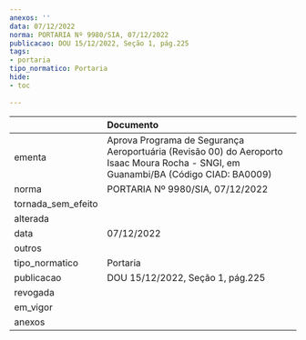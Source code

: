 ```yaml
---
anexos: ''
data: 07/12/2022
norma: PORTARIA Nº 9980/SIA, 07/12/2022
publicacao: DOU 15/12/2022, Seção 1, pág.225
tags:
- portaria
tipo_normatico: Portaria
hide: 
- toc 
 
---
```


|                    | Documento                                                                                                                           |
|:-------------------|:------------------------------------------------------------------------------------------------------------------------------------|
| ementa             | Aprova Programa de Segurança Aeroportuária (Revisão 00) do Aeroporto Isaac Moura Rocha - SNGI, em Guanambi/BA (Código CIAD: BA0009) |
| norma              | PORTARIA Nº 9980/SIA, 07/12/2022                                                                                                    |
| tornada_sem_efeito |                                                                                                                                     |
| alterada           |                                                                                                                                     |
| data               | 07/12/2022                                                                                                                          |
| outros             |                                                                                                                                     |
| tipo_normatico     | Portaria                                                                                                                            |
| publicacao         | DOU 15/12/2022, Seção 1, pág.225                                                                                                    |
| revogada           |                                                                                                                                     |
| em_vigor           |                                                                                                                                     |
| anexos             |                                                                                                                                     |